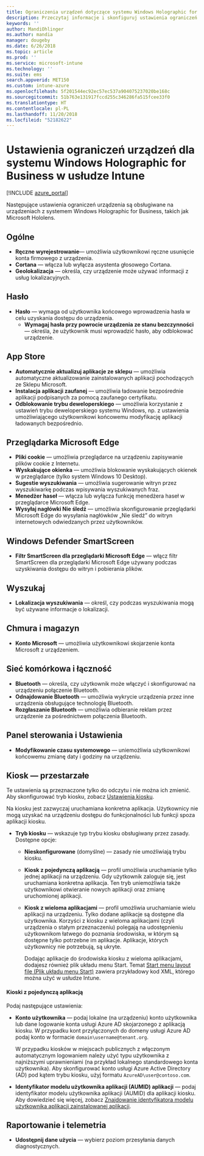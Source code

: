 ```yaml
---
title: Ograniczenia urządzeń dotyczące systemu Windows Holographic for Business w usłudze Microsoft Intune na platformie Azure | Microsoft Docs
description: Przeczytaj informacje i skonfiguruj ustawienia ograniczeń urządzeń w usłudze Microsoft Intune dla systemu Windows Holographic for Business, w tym wyrejestrowanie, geolokalizację, hasła, instalowanie aplikacji ze sklepu z aplikacjami, pliki cookie i menu podręczne w programie Microsoft Edge, usługę Windows Defender, wyszukiwanie, chmurę i magazyn, łączność Bluetooth, czas systemowy oraz dane użycia na platformie Azure.
keywords: ''
author: MandiOhlinger
ms.author: mandia
manager: dougeby
ms.date: 6/26/2018
ms.topic: article
ms.prod: ''
ms.service: microsoft-intune
ms.technology: ''
ms.suite: ems
search.appverid: MET150
ms.custom: intune-azure
ms.openlocfilehash: 5f201544ec92ec57ec537a904075237020be168c
ms.sourcegitcommit: 51b763e131917fccd255c346286fa515fcee33f0
ms.translationtype: HT
ms.contentlocale: pl-PL
ms.lasthandoff: 11/20/2018
ms.locfileid: "52182622"
---
```

# <a name="device-restriction-settings-for-windows-holographic-for-business-in-intune"></a>Ustawienia ograniczeń urządzeń dla systemu Windows Holographic for Business w usłudze Intune

[!INCLUDE [azure_portal](./includes/azure_portal.md)]

Następujące ustawienia ograniczeń urządzenia są obsługiwane na urządzeniach z systemem Windows Holographic for Business, takich jak Microsoft Hololens.

## <a name="general"></a>Ogólne

- **Ręczne wyrejestrowanie**— umożliwia użytkownikowi ręczne usunięcie konta firmowego z urządzenia.
- **Cortana** — włącza lub wyłącza asystenta głosowego Cortana.
- **Geolokalizacja** — określa, czy urządzenie może używać informacji z usług lokalizacyjnych.

## <a name="password"></a>Hasło
-   **Hasło** — wymaga od użytkownika końcowego wprowadzenia hasła w celu uzyskania dostępu do urządzenia.
    -   **Wymagaj hasła przy powrocie urządzenia ze stanu bezczynności** — określa, że użytkownik musi wprowadzić hasło, aby odblokować urządzenie.

## <a name="app-store"></a>App Store

-   **Automatycznie aktualizuj aplikacje ze sklepu** — umożliwia automatyczne aktualizowanie zainstalowanych aplikacji pochodzących ze Sklepu Microsoft.
-   **Instalacja aplikacji zaufanej** — umożliwia ładowanie bezpośrednie aplikacji podpisanych za pomocą zaufanego certyfikatu.
-   **Odblokowanie trybu deweloperskiego** — umożliwia korzystanie z ustawień trybu deweloperskiego systemu Windows, np. z ustawienia umożliwiającego użytkownikowi końcowemu modyfikację aplikacji ładowanych bezpośrednio.

## <a name="microsoft-edge-browser"></a>Przeglądarka Microsoft Edge

-   **Pliki cookie** — umożliwia przeglądarce na urządzeniu zapisywanie plików cookie z Internetu.
-   **Wyskakujące okienka** — umożliwia blokowanie wyskakujących okienek w przeglądarce (tylko system Windows 10 Desktop).
-   **Sugestie wyszukiwania** — umożliwia sugerowanie witryn przez wyszukiwarkę podczas wpisywania wyszukiwanych fraz.
-   **Menedżer haseł** — włącza lub wyłącza funkcję menedżera haseł w przeglądarce Microsoft Edge.
- **Wysyłaj nagłówki Nie śledź** — umożliwia skonfigurowanie przeglądarki Microsoft Edge do wysyłania nagłówków „Nie śledź” do witryn internetowych odwiedzanych przez użytkowników.

## <a name="windows-defender-smart-screen"></a>Windows Defender SmartScreen

- **Filtr SmartScreen dla przeglądarki Microsoft Edge** — włącz filtr SmartScreen dla przeglądarki Microsoft Edge używany podczas uzyskiwania dostępu do witryn i pobierania plików.

## <a name="search"></a>Wyszukaj
- **Lokalizacja wyszukiwania** — określ, czy podczas wyszukiwania mogą być używane informacje o lokalizacji.

## <a name="cloud-and-storage"></a>Chmura i magazyn
-   **Konto Microsoft** — umożliwia użytkownikowi skojarzenie konta Microsoft z urządzeniem.

## <a name="cellular-and-connectivity"></a>Sieć komórkowa i łączność

-   **Bluetooth** — określa, czy użytkownik może włączyć i skonfigurować na urządzeniu połączenie Bluetooth.
-   **Odnajdowanie Bluetooth** — umożliwia wykrycie urządzenia przez inne urządzenia obsługujące technologię Bluetooth.
-   **Rozgłaszanie Bluetooth** — umożliwia odbieranie reklam przez urządzenie za pośrednictwem połączenia Bluetooth.

## <a name="control-panel-and-settings"></a>Panel sterowania i Ustawienia

- **Modyfikowanie czasu systemowego** — uniemożliwia użytkownikowi końcowemu zmianę daty i godziny na urządzeniu.

## <a name="kiosk---obsolete"></a>Kiosk — przestarzałe

Te ustawienia są przeznaczone tylko do odczytu i nie można ich zmienić. Aby skonfigurować tryb kiosku, zobacz [Ustawienia kiosku](kiosk-settings.md#windows-holographic-for-business).

Na kiosku jest zazwyczaj uruchamiana konkretna aplikacja. Użytkownicy nie mogą uzyskać na urządzeniu dostępu do funkcjonalności lub funkcji spoza aplikacji kiosku.

- **Tryb kiosku** — wskazuje typ trybu kiosku obsługiwany przez zasady. Dostępne opcje:

  - **Nieskonfigurowane** (domyślne) — zasady nie umożliwiają trybu kiosku. 
  - **Kiosk z pojedynczą aplikacją** — profil umożliwia uruchamianie tylko jednej aplikacji na urządzeniu. Gdy użytkownik zaloguje się, jest uruchamiana konkretna aplikacja. Ten tryb uniemożliwia także użytkownikowi otwieranie nowych aplikacji oraz zmianę uruchomionej aplikacji.
  - **Kiosk z wieloma aplikacjami** — profil umożliwia uruchamianie wielu aplikacji na urządzeniu. Tylko dodane aplikacje są dostępne dla użytkownika. Korzyści z kiosku z wieloma aplikacjami (czyli urządzenia o stałym przeznaczeniu) polegają na udostępnieniu użytkownikom łatwego do poznania środowiska, w którym są dostępne tylko potrzebne im aplikacje. Aplikacje, których użytkownicy nie potrzebują, są ukryte. 
  
    Dodając aplikacje do środowiska kiosku z wieloma aplikacjami, dodajesz również plik układu menu Start. Temat [Start menu layout file (Plik układu menu Start)](https://docs.microsoft.com/hololens/hololens-kiosk#start-layout-file-for-intune) zawiera przykładowy kod XML, którego można użyć w usłudze Intune. 

#### <a name="single-app-kiosks"></a>Kioski z pojedynczą aplikacją
Podaj następujące ustawienia:

- **Konto użytkownika** — podaj lokalne (na urządzeniu) konto użytkownika lub dane logowanie konta usługi Azure AD skojarzonego z aplikacją kiosku. W przypadku kont przyłączonych do domeny usługi Azure AD podaj konto w formacie `domain\username@tenant.org`. 

    W przypadku kiosków w miejscach publicznych z włączonym automatycznym logowaniem należy użyć typu użytkownika z najniższymi uprawnieniami (na przykład lokalnego standardowego konta użytkownika). Aby skonfigurować konto usługi Azure Active Directory (AD) pod kątem trybu kiosku, użyj formatu `AzureAD\user@contoso.com`.

- **Identyfikator modelu użytkownika aplikacji (AUMID) aplikacji** — podaj identyfikator modelu użytkownika aplikacji (AUMID) dla aplikacji kiosku. Aby dowiedzieć się więcej, zobacz [Znajdowanie identyfikatora modelu użytkownika aplikacji zainstalowanej aplikacji](https://docs.microsoft.com/windows-hardware/customize/enterprise/find-the-application-user-model-id-of-an-installed-app).

## <a name="reporting-and-telemetry"></a>Raportowanie i telemetria

- **Udostępnij dane użycia** — wybierz poziom przesyłania danych diagnostycznych.
